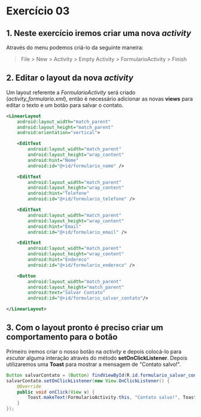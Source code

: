 # Exercício 03

## 1. Neste exercício iremos criar uma nova _activity_
Através do menu podemos criá-lo da seguinte maneira:
> File > New > Activity > Empty Activity > FormularioActivity > Finish

## 2. Editar o layout da nova _activity_
Um layout referente a _FormularioActivity_ será criado (_activity\_formulario.xml_), então é necessário adicionar as novas __views__ para editar o texto e um botão para salvar o contato.
```xml
<LinearLayout
    android:layout_width="match_parent"
    android:layout_height="match_parent"
    android:orientation="vertical">

    <EditText
        android:layout_width="match_parent"
        android:layout_height="wrap_content"
        android:hint="Nome"
        android:id="@+id/formulario_nome" />

    <EditText
        android:layout_width="match_parent"
        android:layout_height="wrap_content"
        android:hint="Telefone"
        android:id="@+id/formulario_telefone" />

    <EditText
        android:layout_width="match_parent"
        android:layout_height="wrap_content"
        android:hint="Email"
        android:id="@+id/formulario_email" />

    <EditText
        android:layout_width="match_parent"
        android:layout_height="wrap_content"
        android:hint="Endereco"
        android:id="@+id/formulario_endereco" />

    <Button
        android:layout_width="match_parent"
        android:layout_height="match_parent"
        android:text="Salvar Contato"
        android:id="@+id/formulario_salvar_contato"/>

</LinearLayout>
```

## 3. Com o layout pronto é preciso criar um comportamento para o botão
Primeiro iremos criar o nosso botão na _activity_ e depois colocá-lo para _escutar_ alguma interação através do método __setOnClickListener__.
Depois utilizaremos uma __Toast__ para mostrar a mensagem de "Contato salvo!".
```java
Button salvarContato = (Button) findViewById(R.id.formulario_salvar_contato);
salvarContato.setOnClickListener(new View.OnClickListener() {
    @Override
    public void onClick(View v) {
        Toast.makeText(FormularioActivity.this, "Contato salvo!", Toast.LENGTH_SHORT).show();
    }
});
```
